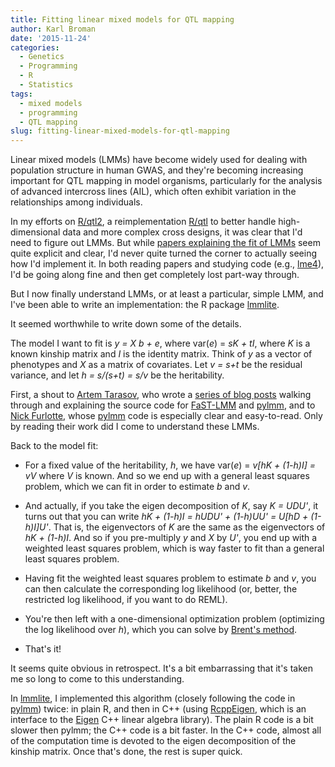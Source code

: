 ```yaml
---
title: Fitting linear mixed models for QTL mapping
author: Karl Broman
date: '2015-11-24'
categories:
  - Genetics
  - Programming
  - R
  - Statistics
tags:
  - mixed models
  - programming
  - QTL mapping
slug: fitting-linear-mixed-models-for-qtl-mapping
---
```


Linear mixed models (LMMs) have become widely used for dealing with population structure in human GWAS, and they're becoming increasing important for QTL mapping in model organisms, particularly for the analysis of advanced intercross lines (AIL), which often exhibit variation in the relationships among individuals.

In my efforts on [R/qtl2](https://kbroman.org/qtl2), a reimplementation [R/qtl](https://rqtl.org) to better handle high-dimensional data and more complex cross designs, it was clear that I'd need to figure out LMMs. But while [papers explaining the fit of LMMs](https://www.jstatsoft.org/article/view/v067i01) seem quite explicit and clear, I'd never quite turned the corner to actually seeing how I'd implement it. In both reading papers and studying code (e.g., [lme4](https://github.com/lme4/lme4/)), I'd be going along fine and then get completely lost part-way through.

But I now finally understand LMMs, or at least a particular, simple LMM, and I've been able to write an implementation: the R package [lmmlite](https://kbroman.org/lmmlite).

It seemed worthwhile to write down some of the details.

<!-- more -->

The model I want to fit is _y = X b + e_, where var(_e_) = _sK + tI_, where _K_ is a known kinship matrix and _I_ is the identity matrix. Think of _y_ as a vector of phenotypes and _X_ as a matrix of covariates. Let _v = s+t_ be the residual variance, and let _h = s/(s+t) = s/v_ be the heritability.

First, a shout to [Artem Tarasov](https://github.com/lomereiter), who wrote a [series of blog posts](https://lomereiter.github.io/2015/02/16/lmm_cov.html) walking through and explaining the source code for [FaST-LMM](https://github.com/MicrosoftGenomics/FaST-LMM) and [pylmm](https://github.com/nickFurlotte/pylmm), and to [Nick Furlotte](http://whatmind.com/), whose [pylmm](https://github.com/nickFurlotte/pylmm) code is especially clear and easy-to-read. Only by reading their work did I come to understand these LMMs.

Back to the model fit:

  * For a fixed value of the heritability, _h_, we have var(_e_) = _v[hK + (1-h)I] = vV_ where _V_ is known. And so we end up with a general least squares problem, which we can fit in order to estimate _b_ and _v_.

  * And actually, if you take the eigen decomposition of _K_, say _K = UDU'_, it turns out that you can write _hK + (1-h)I = hUDU' + (1-h)UU' = U[hD + (1-h)I]U'_. That is, the eigenvectors of _K_ are the same as the eigenvectors of _hK + (1-h)I_. And so if you pre-multiply _y_ and _X_ by _U'_, you end up with a weighted least squares problem, which is way faster to fit than a general least squares problem.

  * Having fit the weighted least squares problem to estimate _b_ and _v_, you can then calculate the corresponding log likelihood (or, better, the restricted log likelihood, if you want to do REML).

  * You're then left with a one-dimensional optimization problem (optimizing the log likelihood over _h_), which you can solve by [Brent's method](https://en.wikipedia.org/wiki/Brent%27s_method).

  * That's it!

It seems quite obvious in retrospect. It's a bit embarrassing that it's taken me so long to come to this understanding.

In [lmmlite](https://kbroman.org/lmmlite), I implemented this algorithm (closely following the code in [pylmm](https://github.com/nickFurlotte/pylmm)) twice: in plain R, and then in C++ (using [RcppEigen](https://github.com/RcppCore/RcppEigen), which is an interface to the [Eigen](https://eigen.tuxfamily.org/index.php?title=Main_Page) C++ linear algebra library). The plain R code is a bit slower then pylmm; the C++ code is a bit faster. In the C++ code, almost all of the computation time is devoted to the eigen decomposition of the kinship matrix. Once that's done, the rest is super quick.
